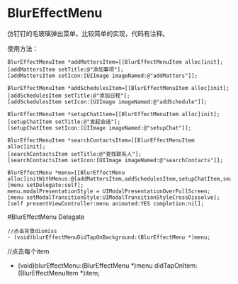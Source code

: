 # BlurEffectMenu
仿钉钉的毛玻璃弹出菜单，比较简单的实现，代码有注释。

使用方法：

    BlurEffectMenuItem *addMattersItem=[[BlurEffectMenuItem alloc]init];
    [addMattersItem setTitle:@"添加事项"];
    [addMattersItem setIcon:[UIImage imageNamed:@"addMatters"]];
    
    BlurEffectMenuItem *addSchedulesItem=[[BlurEffectMenuItem alloc]init];
    [addSchedulesItem setTitle:@"添加日程"];
    [addSchedulesItem setIcon:[UIImage imageNamed:@"addSchedule"]];
    
    BlurEffectMenuItem *setupChatItem=[[BlurEffectMenuItem alloc]init];
    [setupChatItem setTitle:@"发起会话"];
    [setupChatItem setIcon:[UIImage imageNamed:@"setupChat"]];
    
    BlurEffectMenuItem *searchContactsItem=[[BlurEffectMenuItem alloc]init];
    [searchContactsItem setTitle:@"查找联系人"];
    [searchContactsItem setIcon:[UIImage imageNamed:@"searchContacts"]];
    
    BlurEffectMenu *menu=[[BlurEffectMenu alloc]initWithMenus:@[addMattersItem,addSchedulesItem,setupChatItem,searchContactsItem]];
    [menu setDelegate:self];
    menu.modalPresentationStyle = UIModalPresentationOverFullScreen;
    [menu setModalTransitionStyle:UIModalTransitionStyleCrossDissolve];
    [self presentViewController:menu animated:YES completion:nil];


#BlurEffectMenu Delegate

    //点击背景dismiss
    - (void)blurEffectMenuDidTapOnBackground:(BlurEffectMenu *)menu;

//点击每个item
- (void)blurEffectMenu:(BlurEffectMenu *)menu didTapOnItem:(BlurEffectMenuItem *)item;
